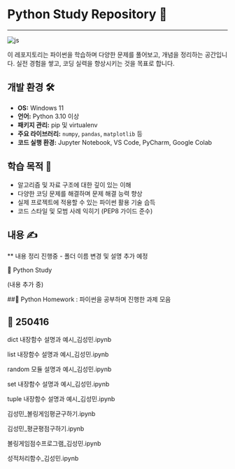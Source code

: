 # Python Study Repository 🐍
------------------------------------------------------------
![js](https://img.shields.io/badge/Python-3776AB?style=for-the-badge&logo=python&logoColor=white)

이 레포지토리는 파이썬을 학습하며 다양한 문제를 풀어보고, 개념을 정리하는 공간입니다. 실전 경험을 쌓고, 코딩 실력을 향상시키는 것을 목표로 합니다.

## 개발 환경 🛠️
- **OS:** Windows 11
- **언어:** Python 3.10 이상
- **패키지 관리:** pip 및 virtualenv
- **주요 라이브러리:** `numpy`, `pandas`, `matplotlib` 등
- **코드 실행 환경:** Jupyter Notebook, VS Code, PyCharm, Google Colab

## 학습 목적 🎯
- 알고리즘 및 자료 구조에 대한 깊이 있는 이해
- 다양한 코딩 문제를 해결하며 문제 해결 능력 향상
- 실제 프로젝트에 적용할 수 있는 파이썬 활용 기술 습득
- 코드 스타일 및 모범 사례 익히기 (PEP8 가이드 준수)

## 내용 ✍️

** 내용 정리 진행중 - 폴더 이름 변경 및 설명 추가 예정

📁 Python Study

(내용 추가 중)

##📁 Python Homework
: 파이썬을 공부하며 진행한 과제 모음

  ## 📂 250416

  dict 내장함수 설명과 예시_김성민.ipynb

  list 내장함수 설명과 예시_김성민.ipynb

  random 모듈 설명과 예시_김성민.ipynb

  set 내장함수 설명과 예시_김성민.ipynb

  tuple 내장함수 설명과 예시_김성민.ipynb

  김성민_볼링게임평균구하기.ipynb

  김성민_평균평점구하기.ipynb

  볼링게임점수프로그램_김성민.ipynb

  성적처리함수_김성민.ipynb



